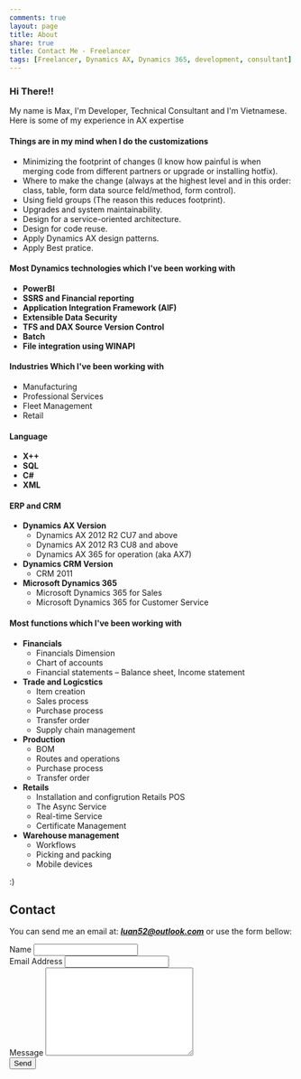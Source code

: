 ```yaml
---
comments: true
layout: page
title: About
share: true
title: Contact Me - Freelancer
tags: [Freelancer, Dynamics AX, Dynamics 365, development, consultant]
---
```


### Hi There!!

My name is Max, I'm Developer, Technical Consultant and I'm Vietnamese.
Here is some of my experience in AX expertise

#### Things are in my mind when I do the customizations

  * Minimizing the footprint of changes (I know how painful is when merging code from different partners or upgrade or installing hotfix).
  * Where to make the change (always at the highest level and in this order: class, table, form data source feld/method, form control).
  * Using field groups (The reason this reduces footprint).
  * Upgrades and system maintainability.
  * Design for a service-oriented architecture.
  * Design for code reuse.
  * Apply Dynamics AX design patterns.
  * Apply Best pratice.
	
#### Most Dynamics technologies which I've been working with	

  * **PowerBI**
  * **SSRS and Financial reporting**
  * **Application Integration Framework (AIF)**
  * **Extensible Data Security**
  * **TFS and DAX Source Version Control**
  * **Batch**
  * **File integration using WINAPI**
  
#### Industries Which I've been working with

  * Manufacturing
  * Professional Services
  * Fleet Management
  * Retail
  
#### Language

  * **X++**
  * **SQL**
  * **C#**
  * **XML**
  
#### ERP and CRM

  * **Dynamics AX Version**
	* Dynamics AX 2012 R2 CU7 and above
    * Dynamics AX 2012 R3 CU8 and above
    * Dynamics AX 365 for operation (aka AX7)
  * **Dynamics CRM Version**
    * CRM 2011
  * **Microsoft Dynamics 365**
    * Microsoft Dynamics 365 for Sales
    * Microsoft Dynamics 365 for Customer Service
	
#### Most functions which I've been working with

  * **Financials**
	* Financials Dimension
	* Chart of accounts
	* Financial statements – Balance sheet, Income statement
  * **Trade and Logicstics**
	* Item creation
	* Sales process
	* Purchase process
	* Transfer order
	* Supply chain management
  * **Production**
	* BOM
	* Routes and operations
	* Purchase process
	* Transfer order
  * **Retails**
	* Installation and configrution Retails POS
	* The Async Service
	* Real-time Service
	* Certificate Management
  * **Warehouse management**
	* Workflows
	* Picking and packing
	* Mobile devices
	
:)
	
## Contact

You can send me an email at: _**luan52@outlook.com**_ or use the form bellow:

<form action="http://formspree.io/luan52@outlook.com" method="post">
	<label for="name">Name</label>    
	<input type="text" id="name" name="name" class="full-width"><br>
	<label for="email">Email Address</label>
	<input type="email" id="email" name="_replyto" class="full-width"><br>
	<label for="message">Message</label>
	<textarea name="message" id="message" cols="30" rows="10" class="full-width"></textarea><br>
	<div markdown="0"><input type="submit" value="Send" class="btn btn-success" /></div>
</form>



<link rel='stylesheet' type='text/css' href='{{site.url}}/assets/css/contact.css' />


<script>
	jQuery(document).ready(function($){
	if( $('.floating-labels').length > 0 ) floatLabels();

	function floatLabels() {
		var inputFields = $('.floating-labels .cd-label').next();
		inputFields.each(function(){
			var singleInput = $(this);
			//check if user is filling one of the form fields
			checkVal(singleInput);
			singleInput.on('change keyup', function(){
				checkVal(singleInput);
			});
		});
	}

	function checkVal(inputField) {
		( inputField.val() == '' ) ? inputField.prev('.cd-label').removeClass('float') : inputField.prev('.cd-label').addClass('float');
	}
	});
</script>
